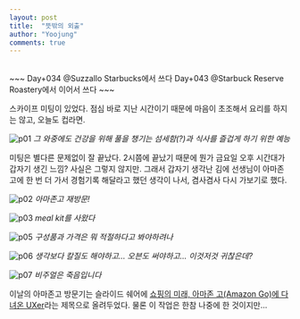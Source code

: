```yaml
---
layout: post
title:  "뜻밖의 외출"
author: "Yoojung"
comments: true
---
```

<br>
~~~
Day+034 @Suzzallo Starbucks에서 쓰다
Day+043 @Starbuck Reserve Roastery에서 이어서 쓰다
~~~

스카이프 미팅이 있었다. 점심 바로 지난 시간이기 때문에 마음이 초조해서 요리를 하지는 않고, 오늘도 컵라면. 

![p01]({{site.url}}/assets/2018-03-23-p01.JPG)
_그 와중에도 건강을 위해 풀을 챙기는 섬세함(?)과 식사를 즐겁게 하기 위한 예능_

미팅은 별다른 문제없이 잘 끝났다. 2시쯤에 끝났기 때문에 뭔가 금요일 오후 시간대가 갑자기 생긴 느낌? 사실은 그렇지 않지만. 그래서 갑자기 생각난 김에 선생님이 아마존고에 한 번 더 가서 경험기록 해달라고 했던 생각이 나서, 겸사겸사 다시 가보기로 했다. 

![p02]({{site.url}}/assets/2018-03-23-p02.JPG)
_아마존고 재방문!_

![p03]({{site.url}}/assets/2018-03-23-p03.jpg)
_meal kit를 사왔다_

![p05]({{site.url}}/assets/2018-03-23-p05.JPG)
_구성품과 가격은 뭐 적절하다고 봐야하려나_

![p06]({{site.url}}/assets/2018-03-23-p06.JPG)
_생각보다 칼질도 해야하고... 오븐도 써야하고... 이것저것 귀찮은데?_

![p07]({{site.url}}/assets/2018-03-23-p07.jpg)
_비주얼은 죽음입니다_

이날의 아마존고 방문기는 슬라이드 쉐어에 [쇼핑의 미래, 아마존 고(Amazon Go)에 다녀온 UXer](https://www.slideshare.net/YOOJUNGKIM1/amazon-go-uxer-92372472)라는 제목으로 올려두었다. 물론 이 작업은 한참 나중에 한 것이지만...

<br>
<br>
